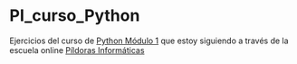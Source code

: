 # PI_curso_Python

Ejercicios del curso de [Python Módulo 1](https://www.pildorasinformaticas.es/course/curso-python/) que estoy siguiendo a través de la escuela online [Píldoras Informáticas](https://www.pildorasinformaticas.es/course/curso-python/)
